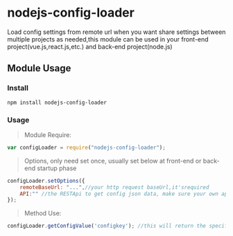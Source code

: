 # nodejs-config-loader
Load config settings from remote url when you want share settings between multiple projects as needed,this module can be used in your front-end project(vue.js,react.js,etc.) and back-end project(node.js)

## Module Usage

### Install
 ```
npm install nodejs-config-loader
```

### Usage
> Module Require:
```javascript
var configLoader = require("nodejs-config-loader");
```  
> Options, only need set once, usually set below at front-end or back-end startup phase
```javascript
configLoader.setOptions({
    remoteBaseUrl: "...",//your http request baseUrl,it'srequired
    API:"" //the RESTApi to get config json data, make sure your own api return json object, optional
});
```
> Method Use:
```javascript
configLoader.getConfigValue('configkey'); //this will return the specific config value by property name
```
